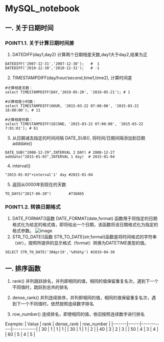 # MySQL_notebook
## 一. 关于日期时间
### POINT1.1. 关于计算日期时间差
1. DATEDIFF(day1,day2) 计算两个日期相差天数,day1大于day2,结果为正
```
DATEDIFF('2007-12-31','2007-12-30');   #  1
DATEDIFF('2010-12-30','2010-12-31');   # -1
```
2. TIMESTAMPDIFF(day/hour/second,time1,time2), 计算时间差
```
#计算相差天数：
select TIMESTAMPDIFF(DAY,'2019-05-20', '2019-05-21'); # 1

#计算相差小时数：
select TIMESTAMPDIFF(HOUR, '2015-03-22 07:00:00', '2015-03-22 18:00:00'); # 11

#计算相差秒数：
select TIMESTAMPDIFF(SECOND, '2015-03-22 07:00:00', '2015-03-22 7:01:01'); # 61
```
3. 从日期减去指定的时间间隔 DATE_SUB(), 将时间/日期间隔添加到日期 adddate()
```
DATE_SUB("2008-12-29",INTERVAL 2 DAY) # 2008-12-27
adddate("2015-01-03",INTERVAL 1 day)  # 2015-01-04
```
4. interval()
```
"2015-01-03"+interval'1' day #2015-01-04
```
5. 返回从0000年到现在的天数
```
TO_DAYS("2017-06-20")        #736865
```
### POINT1.2. 转换日期格式
1. DATE_FORMAT()函数
DATE_FORMAT(date,format) 函数用于将指定的日期格式化为给定的格式值，即将给出一个日期，该函数将该日期格式化为指定的格式参数。
![image](https://user-images.githubusercontent.com/79103918/204432760-1d6a174f-1b52-4cd2-9aab-7b354d811795.png)
2. STR_TO_DATE()函数
STR_TO_DATE(str,format)函数是将时间格式的字符串（str），按照所提供的显示格式（format）转换为DATETIME类型的值。
```
SELECT STR_TO_DATE('30Apr19','%d%b%y') #2019-04-30
```

## 一. 排序函数
1. rank()      并列跳跃排名，并列即相同的值，相同的值保留重复名次，遇到下一个不同值时，跳跃到总共的排名

2. dense_rank()   并列连续排序，并列即相同的值，相同的值保留重复名次，遇到下一个不同值时，依然按照连续数字排名

3. row_number()   连续排名，即使相同的值，依旧按照连续数字进行排名

Example:
| Value | rank | dense_rank | row_number |
|-------|------|------------|------------|
|  30   |   1  |     1      |     1      |
|  30   |   1  |     1      |     2      |
|  40   |   3  |     2      |     3      |
|  50   |   4  |     3      |     4      |
|  60   |   5  |     4      |     5      |

